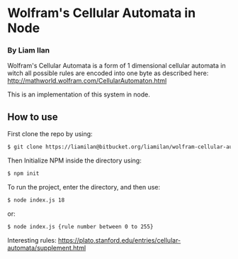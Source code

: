 # Wolfram's Cellular Automata in Node
### By Liam Ilan


Wolfram's Cellular Automata is a form of 1 dimensional cellular automata in witch all possible rules are encoded into one byte as described here:
http://mathworld.wolfram.com/CellularAutomaton.html

This is an implementation of this system in node.


## How to use

First clone the repo by using:

```bash
$ git clone https://liamilan@bitbucket.org/liamilan/wolfram-cellular-automata.git
```

Then Initialize NPM inside the directory using:

```bash
$ npm init
```

To run the project, enter the directory, and then use:

```bash
$ node index.js 18
```
or:

```bash
$ node index.js {rule number between 0 to 255}
```

Interesting rules:
https://plato.stanford.edu/entries/cellular-automata/supplement.html




